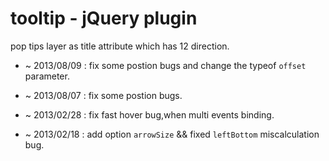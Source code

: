 tooltip - jQuery plugin
=======

pop tips layer as title attribute which has 12 direction.

 * ~ 2013/08/09 : fix some postion bugs and change the typeof `offset` parameter.

 * ~ 2013/08/07 : fix some postion bugs.

 * ~ 2013/02/28 : fix fast hover bug,when multi events binding.

 * ~ 2013/02/18 : add option `arrowSize`  && fixed `leftBottom` miscalculation bug.
